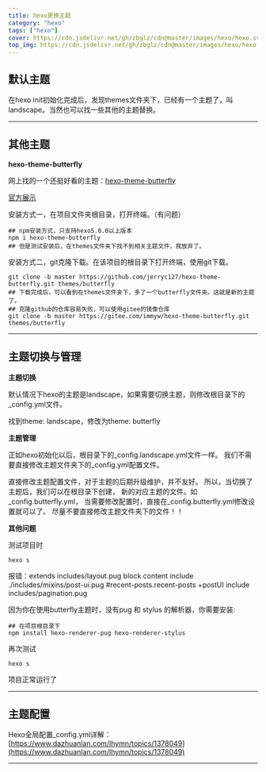 ```yaml
---
title: hexo更换主题
category: "hexo"
tags: ["hexo"]
cover: https://cdn.jsdelivr.net/gh/zbglz/cdn@master/images/hexo/hexo.svg
top_img: https://cdn.jsdelivr.net/gh/zbglz/cdn@master/images/hexo/hexo.svg
---
```


## 默认主题

在hexo init初始化完成后，发现themes文件夹下，已经有一个主题了，叫landscape。当然也可以找一些其他的主题替换。

***

## 其他主题

**hexo-theme-butterfly**

网上找的一个还挺好看的主题：[hexo-theme-butterfly](https://github.com/jerryc127/hexo-theme-butterfly)

[官方展示](https://butterfly.js.org/)

安装方式一，在项目文件夹根目录，打开终端。（有问题）

    ## npm安装方式，只支持hexo5.0.0以上版本
    npm i hexo-theme-butterfly
    ## 但是测试安装后，在themes文件夹下找不到相关主题文件，我放弃了。

安装方式二，git克隆下载。在该项目的根目录下打开终端，使用git下载。

    git clone -b master https://github.com/jerryc127/hexo-theme-butterfly.git themes/butterfly
    ## 下载完成后，可以看到在themes文件夹下，多了一个butterfly文件夹。这就是新的主题了。
    ## 克隆github的仓库容易失败，可以使用gitee的镜像仓库
    git clone -b master https://gitee.com/immyw/hexo-theme-butterfly.git themes/butterfly

***

## 主题切换与管理

**主题切换**

默认情况下hexo的主题是landscape，如果需要切换主题，则修改根目录下的_config.yml文件。

找到theme: landscape，修改为theme: butterfly

**主题管理**

正如hexo初始化以后，根目录下的_config.landscape.yml文件一样。
我们不需要直接修改主题文件夹下的_config.yml配置文件。

直接修改主题配置文件，对于主题的后期升级维护，并不友好。
所以，当切换了主题后，我们可以在根目录下创建，
新的对应主题的文件。如_config.butterfly.yml，
当需要修改配置时，直接在_config.butterfly.yml修改设置就可以了。
尽量不要直接修改主题文件夹下的文件！！

**其他问题**

测试项目时

    hexo s

报错：extends includes/layout.pug block content include ./includes/mixins/post-ui.pug #recent-posts.recent-posts +postUI include includes/pagination.pug

因为你在使用butterfly主题时，没有pug 和 stylus 的解析器，你需要安装:

    ## 在项目根目录下
    npm install hexo-renderer-pug hexo-renderer-stylus

再次测试

    hexo s

项目正常运行了

***

## 主题配置

Hexo全局配置_config.yml详解：[https://www.dazhuanlan.com/lhymn/topics/1378049](https://www.dazhuanlan.com/lhymn/topics/1378049)

***
